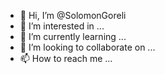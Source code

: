 - 👋 Hi, I’m @SolomonGoreli
- 👀 I’m interested in ...
- 🌱 I’m currently learning ...
- 💞️ I’m looking to collaborate on ...
- 📫 How to reach me ...

<!---
SolomonGoreli/SolomonGoreli is a ✨ special ✨ repository because its `README.md` (this file) appears on your GitHub profile.
You can click the Preview link to take a look at your changes.
--->
